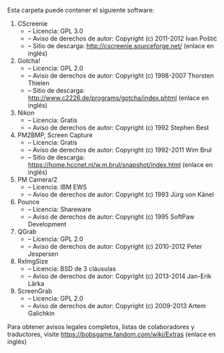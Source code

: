 ﻿Esta carpeta puede contener el siguiente software:

1. CScreenie
   - – Licencia: GPL 3.0
   - – Aviso de derechos de autor: Copyright (c) 2011-2012 Ivan Poštić
   - – Sitio de descarga: http://cscreenie.sourceforge.net/ (enlace en inglés)
2. Gotcha!
   - – Licencia: GPL 2.0
   - – Aviso de derechos de autor: Copyright (c) 1998-2007 Thorsten Thielen
   - – Sitio de descarga: http://www.c2226.de/programs/gotcha/index.phtml (enlace en inglés)
3. Nikon
   - – Licencia: Gratis
   - – Aviso de derechos de autor: Copyright (c) 1992 Stephen Best
4. PM2BMP, Screen Capture
   - – Licencia: Gratis
   - – Aviso de derechos de autor: Copyright (c) 1992-2011 Wim Brul
   - – Sitio de descarga: https://home.hccnet.nl/w.m.brul/snapshot/index.html (enlace en inglés)
5. PM Camera/2
   - – Licencia: IBM EWS
   - – Aviso de derechos de autor: Copyright (c) 1993 Jürg von Känel
6. Pounce
   - – Licencia: Shareware
   - – Aviso de derechos de autor: Copyright (c) 1995 SoftPaw Development
7. QGrab
   - – Licencia: GPL 2.0
   - – Aviso de derechos de autor: Copyright (c) 2010-2012 Peter Jespersen
8. RxImgSize
   - – Licencia: BSD de 3 cláusulas
   - – Aviso de derechos de autor: Copyright (c) 2013-2014 Jan-Erik Lärka
9. ScreenGrab
   - – Licencia: GPL 2.0
   - – Aviso de derechos de autor: Copyright (c) 2009-2013 Artem Galichkin

Para obtener avisos legales completos, listas de colaboradores y traductores, visite https://bobsgame.fandom.com/wiki/Extras (enlace en inglés)
